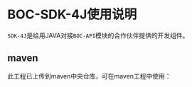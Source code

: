 # BOC-SDK-4J使用说明

`SDK-4J`是给用JAVA对接`BOC-API`模块的合作伙伴提供的开发组件。

## maven

此工程已上传到maven中央仓库，可在maven工程中使用：